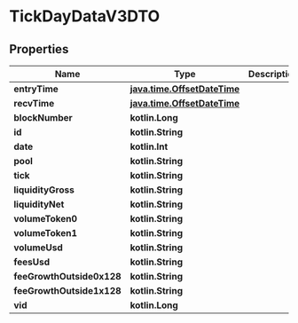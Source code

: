 
# TickDayDataV3DTO

## Properties
Name | Type | Description | Notes
------------ | ------------- | ------------- | -------------
**entryTime** | [**java.time.OffsetDateTime**](java.time.OffsetDateTime.md) |  |  [optional]
**recvTime** | [**java.time.OffsetDateTime**](java.time.OffsetDateTime.md) |  |  [optional]
**blockNumber** | **kotlin.Long** |  |  [optional]
**id** | **kotlin.String** |  |  [optional]
**date** | **kotlin.Int** |  |  [optional]
**pool** | **kotlin.String** |  |  [optional]
**tick** | **kotlin.String** |  |  [optional]
**liquidityGross** | **kotlin.String** |  |  [optional]
**liquidityNet** | **kotlin.String** |  |  [optional]
**volumeToken0** | **kotlin.String** |  |  [optional]
**volumeToken1** | **kotlin.String** |  |  [optional]
**volumeUsd** | **kotlin.String** |  |  [optional]
**feesUsd** | **kotlin.String** |  |  [optional]
**feeGrowthOutside0x128** | **kotlin.String** |  |  [optional]
**feeGrowthOutside1x128** | **kotlin.String** |  |  [optional]
**vid** | **kotlin.Long** |  |  [optional]



